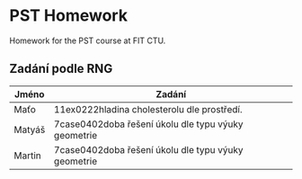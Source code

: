 # PST Homework
Homework for the PST course at FIT CTU.

## Zadání podle RNG

| Jméno  | Zadání                                              |
|--------|-----------------------------------------------------|
| Maťo   | 11ex0222hladina cholesterolu dle prostředí.         |
| Matyáš | 7case0402doba řešení úkolu dle typu výuky geometrie |
| Martin | 7case0402doba řešení úkolu dle typu výuky geometrie |

